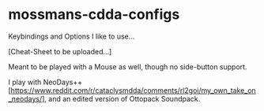 # mossmans-cdda-configs
Keybindings and Options I like to use...

[Cheat-Sheet to be uploaded...]

Meant to be played with a Mouse as well, though no side-button support.

I play with NeoDays++[https://www.reddit.com/r/cataclysmdda/comments/rl2goi/my_own_take_on_neodays/],
and an edited version of Ottopack Soundpack.
